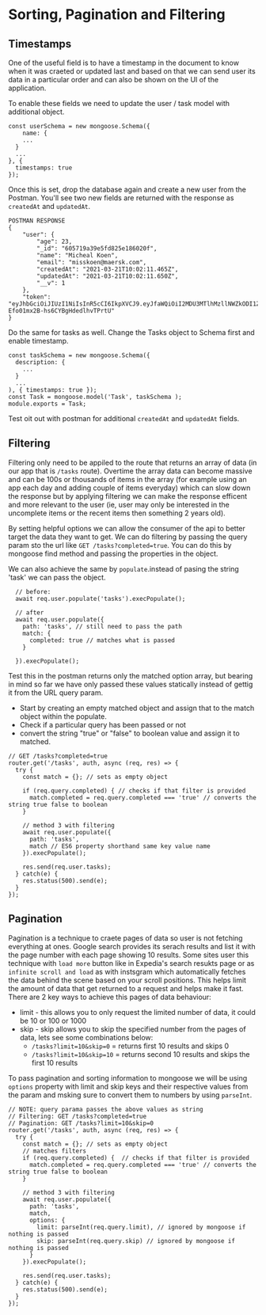 # Sorting, Pagination and Filtering

## Timestamps
One of the useful field is to have a timestamp in the document to know when it was craeted or updated last and based on that we can send user its data in a particular order and can also be shown on the UI of the application.

To enable these fields we need to update the user / task model with additional object.
```
const userSchema = new mongoose.Schema({
	name: {
    ...
  }
  ...
}, {
  timestamps: true
});
```
Once this is set, drop the database again and create a new user from the Postman. You'll see two new fields are returned with the response as `createdAt` and `updatedAt`.

```
POSTMAN RESPONSE
{
    "user": {
        "age": 23,
        "_id": "605719a39e5fd825e186020f",
        "name": "Micheal Koen",
        "email": "misskoen@maersk.com",
        "createdAt": "2021-03-21T10:02:11.465Z",
        "updatedAt": "2021-03-21T10:02:11.650Z",
        "__v": 1
    },
    "token": "eyJhbGciOiJIUzI1NiIsInR5cCI6IkpXVCJ9.eyJfaWQiOiI2MDU3MTlhMzllNWZkODI1ZTE4NjAyMGYiLCJpYXQiOjE2MTYzMjA5MzF9.qTBwEtmTDil79-Efo01mx2B-hs6CYBgHdedlhvTPrtU"
}
```
Do the same for tasks as well. Change the Tasks object to Schema first and enable timestamp.
```
const taskSchema = new mongoose.Schema({
  description: {
    ...
  }
  ...
), { timestamps: true });
const Task = mongoose.model('Task', taskSchema );
module.exports = Task;
```
Test oit out with postman for additional `createdAt` and `updatedAt` fields.

## Filtering
Filtering only need to be appiled to the route that returns an array of data (in our app that is `/tasks` route). Overtime the array data can become massive and can be 100s or thousands of items in the array (for example using an app each day and adding couple of items everyday) which can slow down the response but by applying filtering we can make the response efficent and more relevant to the user (ie, user may only be interested in the uncomplete items or the recent items then something 2 years old).

By setting helpful options we can allow the consumer of the api to better target the data they want to get. We can do filtering by passing the query param sto the url like `GET /tasks?completed=true`. You can do this by mongoose find method and passing the properties in the object.

We can also achieve the same by `populate`.instead of pasing the string 'task' we can pass the object.
```
  // before:
  await req.user.populate('tasks').execPopulate();

  // after
  await req.user.populate({
    path: 'tasks', // still need to pass the path
    match: {
      completed: true // matches what is passed
    }

  }).execPopulate();

```
Test this in the postman returns only the matched option array, but bearing in mind so far we have only passed these values statically instead of gettig it from the URL query param.
- Start by creating an empty matched object and assign that to the match object within the populate.
- Check if a particular query has been passed or not
- convert the string "true" or "false" to boolean value and assign it to matched.<filterName>
```
// GET /tasks?completed=true
router.get('/tasks', auth, async (req, res) => {
  try {
    const match = {}; // sets as empty object

    if (req.query.completed) { // checks if that filter is provided
      match.completed = req.query.completed === 'true' // converts the string true false to boolean
    }

    // method 3 with filtering
    await req.user.populate({
      path: 'tasks',
      match // ES6 property shorthand same key value name
    }).execPopulate();

    res.send(req.user.tasks);
  } catch(e) {
    res.status(500).send(e);
  }
});
```

## Pagination
Pagination is a technique to craete pages of data so user is not fetching everything at ones. Google search provides its serach results and list it with the page number with each page showing 10 results. Some sites user this technique with `load more` button like in Expedia's search resukts page or as `infinite scroll and load` as with instsgram which automatically fetches the data behind the scene based on your scroll positions. This helps limit the amount of data that get returned to a request and helps make it fast. There are 2 key ways to achieve this pages of data behaviour:
- limit - this allows you to only request the limited number of data, it could be 10 or 100 or 1000
- skip - skip allows you to skip the specified number from the pages of data, lets see some combinations below:
  - `/tasks?limit=10&skip=0` = returns first 10 results and skips 0
  - `/tasks?limit=10&skip=10` = returns second 10 results and skips the first 10 results

To pass pagination and sorting information to mongoose we will be using `options` property with limit and skip keys and their respective values from the param and msking sure to convert them to numbers by using `parseInt`.

```
// NOTE: query parama passes the above values as string
// Filtering: GET /tasks?completed=true
// Pagination: GET /tasks?limit=10&skip=0
router.get('/tasks', auth, async (req, res) => {
  try {
    const match = {}; // sets as empty object
    // matches filters
    if (req.query.completed) {  // checks if that filter is provided
      match.completed = req.query.completed === 'true' // converts the string true false to boolean
    }

    // method 3 with filtering
    await req.user.populate({
      path: 'tasks',
      match,
      options: {
        limit: parseInt(req.query.limit), // ignored by mongoose if nothing is passed
        skip: parseInt(req.query.skip) // ignored by mongoose if nothing is passed
      }
    }).execPopulate();

    res.send(req.user.tasks);
  } catch(e) {
    res.status(500).send(e);
  }
});
```
